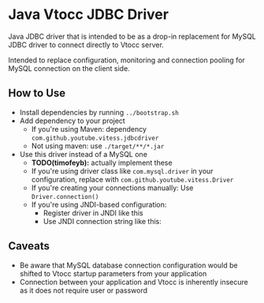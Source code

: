 # Java Vtocc JDBC Driver

Java JDBC driver that is intended to be as a drop-in replacement
for MySQL JDBC driver to connect directly to Vtocc server.

Intended to replace configuration, monitoring and connection pooling
for MySQL connection on the client side.

## How to Use

* Install dependencies by running `../bootstrap.sh`
* Add dependency to your project
  * If you're using Maven: dependency `com.github.youtube.vitess.jdbcdriver`
  * Not using maven: use `./target/**/*.jar`
* Use this driver instead of a MySQL one
  * **TODO(timofeyb):** actually implement these
  * If you're using driver class like `com.mysql.driver` in your configuration,
    replace with `com.github.youtube.vitess.Driver `
  * If you're creating your connections manually:
    Use `Driver.connection()`
  * If you're using JNDI-based configuration:
    * Register driver in JNDI like this
    * Use JNDI connection string like this:

## Caveats

* Be aware that MySQL database connection configuration would be shifted to
  Vtocc startup parameters from your application
* Connection between your application and Vtocc is inherently insecure
  as it does not require user or password
